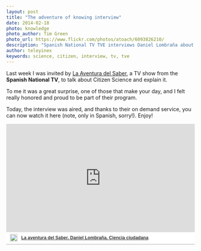 ```yaml
---
layout: post
title: "The adventure of knowing interview"
date: 2014-02-18
photo: knowledge
photo_author: Tim Green
photo_url: https://www.flickr.com/photos/atoach/6093826210/
description: "Spanish National TV TVE interviews Daniel Lombraña about Citizen Science"
author: teleyinex
keywords: science, citizen, interview, tv, tve
---
```


Last week I was invited by [La Aventura del Saber](http://www.rtve.es/television/la-aventura-del-saber/), a TV show from the **Spanish National TV**, 
to talk about Citizen Science and explain it.

To me it was a great surprise, one of those that make your day, and I felt really honored and proud to be part of their program.

Today, the interview was aired, and thanks to their on demand service, you can now watch it here (note, only in Spanish, sorry!). Enjoy!

<div  style="width:100%;padding-top:64%;position:relative;border-bottom:1px solid #aaa;display:inline-block;background:#eee;background:rgba(255,255,255,0.9);"  > <iframe frameborder="0" src="http://www.rtve.es/drmn/embed/video/2403790" name="La aventura del Saber. Daniel Lombraña. Ciencia ciudadana" scrolling="no"  style="width:100%;height:90%;position:absolute;left:0;top:0;overflow:hidden;"    > </iframe>	<div  style="position:absolute;bottom:0;left:0;font-family:arial,helvetica,sans-serif;font-size:12px;line-height:1.833;display:inline-block;padding:5px 0 5px 10px;"> <span style="float:left;margin-right:10px;"><img style="height:20px;width:auto;background: transparent;padding:0;margin:0;" src="http://img.irtve.es/css/rtve.commons/rtve.header.footer/i/logoRTVEes.png"></span>	<a style="color:#333;font-weight:bold;" title="La aventura del Saber. Daniel Lombraña. Ciencia ciudadana"href="http://www.rtve.es/alacarta/videos/la-aventura-del-saber/aventura-del-saber-daniel-lombrana-ciencia-ciudadana/2403790/"><strong>La aventura del Saber. Daniel Lombraña. Ciencia ciudadana</strong></a></div></div>


